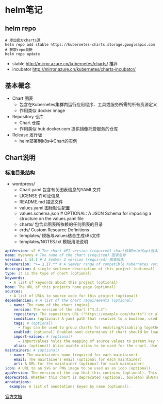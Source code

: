 # helm笔记

## helm repo

```shell
# 添加官方charts源
helm repo add stable https://kubernetes-charts.storage.googleapis.com
# 获取repo最新
helm repo update
```

- stable http://mirror.azure.cn/kubernetes/charts/ 推荐
- incubator http://mirror.azure.cn/kubernetes/charts-incubator/

## 基本概念

- Chart 图表
  - 包含在Kubernetes集群内运行应用程序、工具或服务所需的所有资源定义
  - 作用类似 docker image
- Repository 仓库
  - Chart 仓库
  - 作用类似 hub.docker.com 提供镜像托管服务的仓库
- Release 发行版
  - helm部署到k8s中Chart的实例


## Chart说明

### 标准目录结构

- wordpress/
  - Chart.yaml 包含有关图表信息的YAML文件
  - LICENSE 许可证信息
  - README.md 描述文件
  - values.yaml 图标默认配置
  - values.schema.json  # OPTIONAL: A JSON Schema for imposing a structure on the values.yaml file
  - charts/ 包含此图表所依赖的任何图表的目录
  - crds/ Custom Resource Definitions
  - templates/  模板与values结合生成k8s文件
  - templates/NOTES.txt 模板用法说明


```yaml
apiVersion: v2 # The chart API version (required) chart依赖helm的api版本 helm3是v2
name: myenvoy # The name of the chart (required) 图表名称
version: 1.14.1 # A SemVer 2 version (required) 图表版本
kubeVersion: ">= 1.17.*" # A SemVer range of compatible Kubernetes versions (optional) k8s 版本
description: A single-sentence description of this project (optional)
type: It is the type of chart (optional)
keywords:
  - A list of keywords about this project (optional)
home: The URL of this projects home page (optional)
sources:
  - A list of URLs to source code for this project (optional)
dependencies: # A list of the chart requirements (optional)
  - name: The name of the chart (nginx)
    version: The version of the chart ("1.2.3")
    repository: The repository URL ("https://example.com/charts") or alias ("@repo-name")
    condition: (optional) A yaml path that resolves to a boolean, used for enabling/disabling charts (e.g. subchart1.enabled )
    tags: # (optional)
      - Tags can be used to group charts for enabling/disabling together
    enabled: (optional) Enabled bool determines if chart should be loaded
    import-values: # (optional)
      - ImportValues holds the mapping of source values to parent key to be imported. Each item can be a string or pair of child/parent sublist items.
    alias: (optional) Alias usable alias to be used for the chart. Useful when you have to add the same chart multiple times
maintainers: # (optional)
  - name: The maintainers name (required for each maintainer)
    email: The maintainers email (optional for each maintainer)
    url: A URL for the maintainer (optional for each maintainer)
icon: A URL to an SVG or PNG image to be used as an icon (optional).
appVersion: The version of the app that this contains (optional). This needn't be SemVer.
deprecated: Whether this chart is deprecated (optional, boolean) 是否弃用
annotations:
  example: A list of annotations keyed by name (optional).
```

[官方文档](https://helm.sh/docs/topics/charts/)